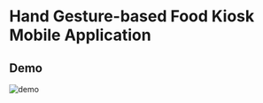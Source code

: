 # Hand Gesture-based Food Kiosk Mobile Application

## Demo
![demo](https://i.imgur.com/RcdueVb.gif)
